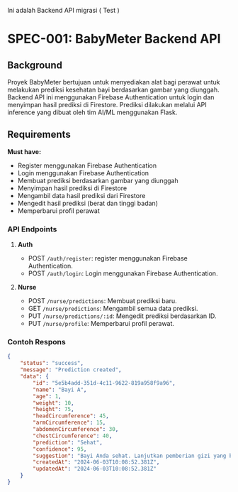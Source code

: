 Ini adalah Backend API migrasi ( Test )

# SPEC-001: BabyMeter Backend API

## Background

Proyek BabyMeter bertujuan untuk menyediakan alat bagi perawat untuk melakukan prediksi kesehatan bayi berdasarkan gambar yang diunggah. Backend API ini menggunakan Firebase Authentication untuk login dan menyimpan hasil prediksi di Firestore. Prediksi dilakukan melalui API inference yang dibuat oleh tim AI/ML menggunakan Flask.

## Requirements

**Must have:**
- Register menggunakan Firebase Authentication
- Login menggunakan Firebase Authentication
- Membuat prediksi berdasarkan gambar yang diunggah
- Menyimpan hasil prediksi di Firestore
- Mengambil data hasil prediksi dari Firestore
- Mengedit hasil prediksi (berat dan tinggi badan)
- Memperbarui profil perawat


### API Endpoints
1. **Auth**
    - POST `/auth/register`: register menggunakan Firebase Authentication.
    - POST `/auth/login`: Login menggunakan Firebase Authentication.

3. **Nurse**
    - POST `/nurse/predictions`: Membuat prediksi baru.
    - GET `/nurse/predictions`: Mengambil semua data prediksi.
    - PUT `/nurse/predictions/:id`: Mengedit prediksi berdasarkan ID.
    - PUT `/nurse/profile`: Memperbarui profil perawat.

### Contoh Respons
```json
{
    "status": "success",
    "message": "Prediction created",
    "data": {
        "id": "5e5b4add-351d-4c11-9622-819a958f9a96",
        "name": "Bayi A",
        "age": 1,
        "weight": 10,
        "height": 75,
        "headCircumference": 45,
        "armCircumference": 15,
        "abdomenCircumference": 30,
        "chestCircumference": 40,
        "prediction": "Sehat",
        "confidence": 95,
        "suggestion": "Bayi Anda sehat. Lanjutkan pemberian gizi yang baik dan pemeriksaan rutin.",
        "createdAt": "2024-06-03T10:08:52.381Z",
        "updatedAt": "2024-06-03T10:08:52.381Z"
    }
}


